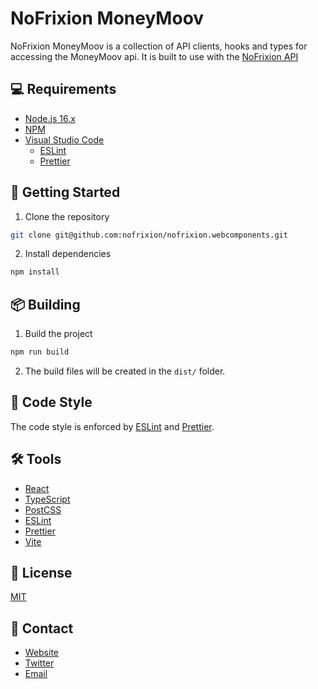 # NoFrixion MoneyMoov

NoFrixion MoneyMoov is a collection of API clients, hooks and types for accessing the MoneyMoov api. It is built to use with the [NoFrixion API](https://www.nofrixion.com/)

## 💻 Requirements

- [Node.js 16.x](https://nodejs.org/en/blog/release/v16.16.0)
- [NPM](https://www.npmjs.com/)
- [Visual Studio Code](https://code.visualstudio.com/)
  - [ESLint](https://marketplace.visualstudio.com/items?itemName=dbaeumer.vscode-eslint)
  - [Prettier](https://marketplace.visualstudio.com/items?itemName=esbenp.prettier-vscode)

## 🚀 Getting Started

1. Clone the repository

```bash
git clone git@github.com:nofrixion/nofrixion.webcomponents.git
```

2. Install dependencies

```bash
npm install
```

## 📦 Building

1. Build the project

```bash
npm run build
```

2. The build files will be created in the `dist/` folder.

## 📃 Code Style

The code style is enforced by [ESLint](https://eslint.org/) and [Prettier](https://prettier.io/).

## 🛠️ Tools

- [React](https://reactjs.org/)
- [TypeScript](https://www.typescriptlang.org/)
- [PostCSS](https://postcss.org/)
- [ESLint](https://eslint.org/)
- [Prettier](https://prettier.io/)
- [Vite](https://vitejs.dev/)

## 📝 License

[MIT](LICENSE)

## 📧 Contact

- [Website](https://www.nofrixion.com/)
- [Twitter](https://twitter.com/nofrixion)
- [Email](mailto:support@nofrixion.com)
